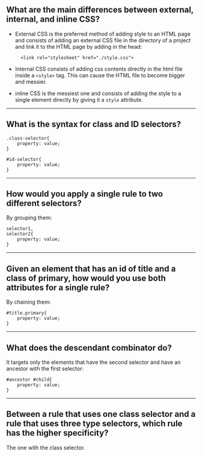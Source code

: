 ## **What are the main differences between external, internal, and inline CSS?**

- External CSS is the preferred method of adding style to an HTML page and consists of adding an external CSS file in the directory of a project and link it to the HTML page by adding in the head:

        <link rel="stylesheet" href="./style.css">

- Internal CSS consists of adding css contents directly in the html file inside a `<style>` tag. This can cause the HTML file to become bigger and messier.
- inline CSS is the messiest one and consists of adding the style to a single element directly by giving it a `style` attribute.

---

## **What is the syntax for class and ID selectors?**

    .class-selector{
    	property: value;
    }

    #id-selector{
    	property: value;
    }

---

## **How would you apply a single rule to two different selectors?**

By grouping them:

    selector1,
    selector2{
    	property: value;
    }

---

## **Given an element that has an id of title and a class of primary, how would you use both attributes for a single rule?**

By chaining them:

    #title.primary{
    	property: value;
    }

---

## **What does the descendant combinator do?**

It targets only the elements that have the second selector and have an ancestor with the first selector:

    #ancestor #child{
    	property: value;
    }

---

## **Between a rule that uses one class selector and a rule that uses three type selectors, which rule has the higher specificity?**

The one with the class selector.
